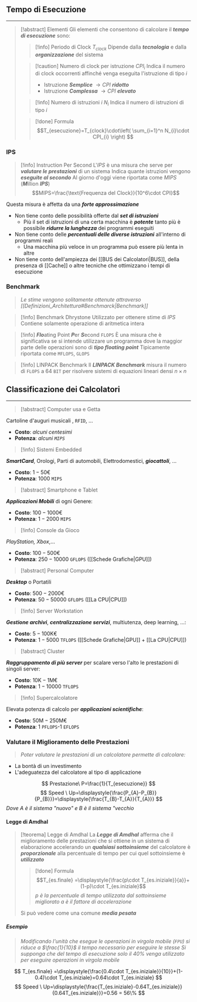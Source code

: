 ## Tempo di Esecuzione
---
>[!abstract] Elementi
>Gli elementi che consentono di calcolare il ***tempo di esecuzione*** sono:
>>[!info] Periodo di Clock
>>$T_{clock}$
>>Dipende dalla ***tecnologia*** e dalla ***organizzazione*** del sistema
>
>>[!caution] Numero di clock per istruzione
>>$CPI_{i}$
>>Indica il numero di clock occorrenti affinché venga eseguita l'istruzione di tipo $i$
>>- Istruzione ***Semplice*** $\to CPI$ ***ridotto***
>>- Istruzione ***Complessa*** $\to CPI$ ***elevato***
>
>>[!info] Numero di istruzioni $i$
>>$N_{i}$
>>Indica il numero di istruzioni di tipo $i$
>
>>[!done] Formula
>>$$T_{esecuzione}=T_{clock}\cdot\left( \sum_{i=1}^n N_{i}\cdot CPI_{i} \right) $$

### IPS
>[!info] Instruction Per Second
>L'$IPS$ è una misura che serve per ***valutare le prestazioni*** di un sistema
>Indica quante istruzioni vengono ***eseguite al secondo***
>Al giorno d'oggi viene riportata come $MIPS$ (***M***illion ***IPS***)
>$$MIPS=\frac{\text{Frequenza del Clock}}{10^6\cdot CPI}$$

Questa misura è affetta da una ***forte approssimazione***
- Non tiene conto delle possibilità offerte dal ***set di istruzioni***
	- Più il set di istruzioni di una certa macchina è ***potente*** tanto più è possibile ***ridurre la lunghezza*** dei programmi eseguiti
- Non tiene conto delle ***percentuali delle diverse istruzioni*** all'interno di programmi reali
	- Una macchina più veloce in un programma può essere più lenta in altre
- Non tiene conto dell'ampiezza dei [[BUS dei Calcolatori|BUS]], della presenza di [[Cache]] o altre tecniche che ottimizzano i tempi di esecuzione

### Benchmark
>*Le stime vengono solitamente ottenute attraverso [[Definizioni_Architettura#Benchmarck|Benchmark]]*

>[!info] Benchmark Dhrystone
>Utilizzato per ottenere stime di $IPS$
>Contiene solamente operazione di aritmetica intera

>[!info] ***Flo***ating Point ***P***er ***S***econd
>`FLOPS`
>È una misura che è significativa se si intende utilizzare un programma dove la maggior parte delle operazioni sono di ***tipo floating point***
>Tipicamente riportata come `MFLOPS`, `GLOPS`

>[!info] LINPACK Benchmark
>Il ***LINPACK Benchmark*** misura il numero di `FLOPS` a $64$ `BIT` per risolvere sistemi di equazioni lineari densi $n \times n$

## Classificazione dei Calcolatori
---
>[!abstract] Computer usa e Getta

Cartoline d'auguri musicali , `RFID`, $\dots$
- **Costo**: *alcuni centesimi*
- **Potenza**: *alcuni `MIPS`*


>[!info] Sistemi Embedded

***SmartCard***, Orologi, Parti di automobili, Elettrodomestici, ***giocattoli***, $\dots$
- **Costo**: $1-50$€
- **Potenza**: $1000$ `MIPS`

>[!abstract] Smartphone e Tablet

***Applicazioni Mobili*** di ogni Genere:
- **Costo**: $100-1000$€
- **Potenza**: $1-2000$ `MIPS`

>[!info] Console da Gioco

*PlayStation, Xbox*,$\dots$
- **Costo**: $100-500$€
- **Potenza**: $250-10000$ `GFLOPS` ([[Schede Grafiche|GPU]])

>[!abstract] Personal Computer

***Desktop*** o Portatili
- **Costo**: $500-2000$€
- **Potenza**: $50-50000$ `GFLOPS` ([[La CPU|CPU]])

>[!info] Server Workstation

***Gestione archivi***, ***centralizzazione servizi***, multiutenza, deep learning, $\dots$:
- **Costo**: $5-100\text{K}$€
- **Potenza**: $1-5000$ `TFLOPS` ([[Schede Grafiche|GPU]] $+$ [[La CPU|CPU]])

>[!abstract] Cluster

***Raggruppamento di più server*** per scalare verso l'alto le prestazioni di singoli server:
- **Costo**: $10\text{K}-1\text{M}$€
- **Potenza**: $1-10000$ `TFLOPS`

>[!info] Supercalcolatore

Elevata potenza di calcolo per ***applicazioni scientifiche***:
- **Costo**: $50\text{M}-250\text{M}$€
- **Potenza**: $1$ `PFLOPS`-$1$ `EFLOPS`

### Valutare il Miglioramento delle Prestazioni
>*Poter valutare le prestazioni di un calcolatore permette di calcolare:*
- La bontà di un investimento
- L'adeguatezza del calcolatore al tipo di applicazione

$$
Prestazione\ P=\frac{1}{T_{esecuzione}}
$$
$$
Speed \ Up=\displaystyle{\frac{P_{A}-P_{B}}{P_{B}}}=\displaystyle{\frac{T_{B}-T_{A}}{T_{A}}}
$$
*Dove $A$ è il sistema "nuovo" e $B$ è il sistema "vecchio*

#### Legge di Amdhal
>[!teorema] Legge di Amdhal
>La ***Legge di Amdhal*** afferma che il miglioramento delle prestazioni che si ottiene in un sistema di elaborazione accelerando un ***qualsiasi sottoinsieme*** del calcolatore è ***proporzionale*** alla percentuale  di tempo per cui quel sottoinsieme è ***utilizzato***
>>[!done] Formula
>>$$T_{es.finale} =\displaystyle{\frac{p\cdot T_{es.iniziale}}{a}}+(1-p)\cdot T_{es.iniziale}$$
>>*$p$ è la percentuale di tempo utilizzata dal sottoinsieme migliorato*
>>*$a$ è il fattore di accelerazione*
>
>Si può vedere come una comune ***media pesata***

##### Esempio
>*Modificando l'unità che esegue le operazioni in virgola mobile (`FPU`) si riduce a $\frac{1}{10}$ il tempo necessario per eseguire le stesse*
>*Si supponga che del tempo di esecuzione solo il $40$% venga utilizzato per eseguire operazioni in virgola mobile*

$$
T_{es.finale} =\displaystyle{\frac{0.4\cdot T_{es.iniziale}}{10}}+(1-0.4)\cdot T_{es.iniziale}=0.64\cdot T_{es.iniziale}
$$
$$
Speed \ Up=\displaystyle{\frac{T_{es.iniziale}-0.64T_{es.iniziale}}{0.64T_{es.iniziale}}}=0.56 = 56\%
$$
